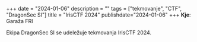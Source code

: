 +++
date = "2024-01-06"
description = ""
tags = ["tekmovanje", "CTF", "DragonSec SI"]
title = "IrisCTF 2024"
publishdate="2024-01-06"
+++
**Kje**: Garaža FRI

Ekipa DragonSec SI se udeležuje tekmovanja IrisCTF 2024.

<!--more-->